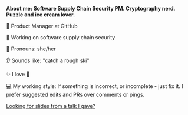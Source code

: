 **About me: Software Supply Chain Security PM. Cryptography nerd. Puzzle and ice cream lover.**

:thinking: Product Manager at GitHub

:closed_lock_with_key: Working on software supply chain security

:woman: Pronouns: she/her

:ear: Sounds like: "catch a rough ski"

:sparkles: I love :icecream:

:computer: My working style: If something is incorrect, or incomplete - just fix it. I prefer suggested edits and PRs over comments or pings.

[Looking for slides from a talk I gave?](https://github.com/mayakacz/presentation-slides)
